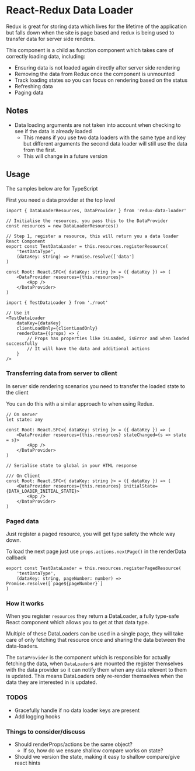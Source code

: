 # React-Redux Data Loader
Redux is great for storing data which lives for the lifetime of the application but falls down 
when the site is page based and redux is being used to transfer data for server side renders.

This component is a child as function component which takes care of correctly loading data, including:

 - Ensuring data is not loaded again directly after server side rendering
 - Removing the data from Redux once the component is unmounted
 - Track loading states so you can focus on rendering based on the status
 - Refreshing data
 - Paging data

## Notes
* Data loading arguments are not taken into account when checking to see if the data is already loaded
    * This means if you use two data loaders with the same type and key but different arguments the second data loader will still use the data from the first.
    * This will change in a future version

## Usage
The samples below are for TypeScript

First you need a data provider at the top level

``` tsx
import { DataLoaderResources, DataProvider } from 'redux-data-loader'

// Initialise the resources, you pass this to the DataProvider
const resources = new DataLoaderResources()

// Step 1, register a resource, this will return you a data loader React Component
export const TestDataLoader = this.resources.registerResource(
    'testDataType',
    (dataKey: string) => Promise.resolve(['data']
)

const Root: React.SFC<{ dataKey: string }> = ({ dataKey }) => (
    <DataProvider resources={this.resources}>
        <App />
    </DataProvider>
)
```

``` tsx
import { TestDataLoader } from './root'

// Use it
<TestDataLoader
    dataKey={dataKey}
    clientLoadOnly={clientLoadOnly}
    renderData={(props) => {
        // Props has properties like isLoaded, isError and when loaded successfully
        // It will have the data and additional actions
    }
/>
```

### Transferring data from server to client
In server side rendering scenarios you need to transfer the loaded state to the client

You can do this with a similar approach to when using Redux.

``` tsx
// On server
let state: any

const Root: React.SFC<{ dataKey: string }> = ({ dataKey }) => (
    <DataProvider resources={this.resources} stateChanged={s => state = s}>
        <App />
    </DataProvider>
)

// Serialise state to global in your HTML response

/// On Client
const Root: React.SFC<{ dataKey: string }> = ({ dataKey }) => (
    <DataProvider resources={this.resources} initialState={DATA_LOADER_INITIAL_STATE}>
        <App />
    </DataProvider>
)
```

### Paged data
Just register a paged resource, you will get type safety the whole way down.

To load the next page just use `props.actions.nextPage()` in the renderData callback
``` tsx
export const TestDataLoader = this.resources.registerPagedResource(
    'testDataType',
    (dataKey: string, pageNumber: number) => Promise.resolve([`page${pageNumber}`]
)
```

### How it works
When you register `resources` they return a DataLoader, a fully type-safe React component which allows you to get at that data type.

Multiple of these DataLoaders can be used in a single page, they will take care of only fetching that resource once and sharing the data between the data-loaders.

The `DataProvider` is the component which is responsible for actually fetching the data, when `DataLoader`s are mounted the register themselves with the data provider so it can notify them when any data relevent to them is updated. This means DataLoaders only re-render themselves when the data they are interested in is updated.

### TODOS
 - Gracefully handle if no data loader keys are present
 - Add logging hooks

### Things to consider/discuss
 - Should renderProps/actions be the same object?
    - If so, how do we ensure shallow compare works on state?
 - Should we version the state, making it easy to shallow compare/give react hints